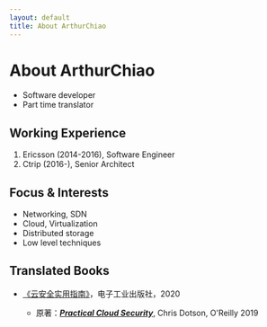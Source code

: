 ```yaml
---
layout: default
title: About ArthurChiao
---
```


# About ArthurChiao

* Software developer
* Part time translator

## Working Experience

1. Ericsson (2014-2016), Software Engineer
1. Ctrip (2016-), Senior Architect

## Focus & Interests

* Networking, SDN
* Cloud, Virtualization
* Distributed storage
* Low level techniques

## Translated Books

* [《云安全实用指南》](https://item.jd.com/66761430027.html)，电子工业出版社，2020

    * 原著：[***Practical Cloud Security***](https://www.oreilly.com/library/view/practical-cloud-security/9781492037507/),
      Chris Dotson, O'Reilly 2019
